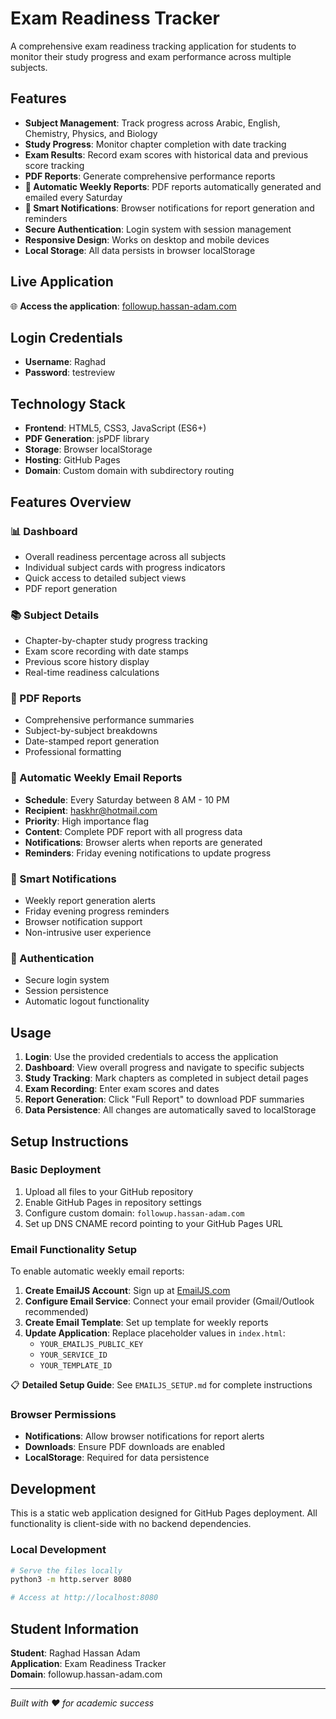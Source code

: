# Exam Readiness Tracker

A comprehensive exam readiness tracking application for students to monitor their study progress and exam performance across multiple subjects.

## Features

- **Subject Management**: Track progress across Arabic, English, Chemistry, Physics, and Biology
- **Study Progress**: Monitor chapter completion with date tracking
- **Exam Results**: Record exam scores with historical data and previous score tracking
- **PDF Reports**: Generate comprehensive performance reports
- **📧 Automatic Weekly Reports**: PDF reports automatically generated and emailed every Saturday
- **🔔 Smart Notifications**: Browser notifications for report generation and reminders
- **Secure Authentication**: Login system with session management
- **Responsive Design**: Works on desktop and mobile devices
- **Local Storage**: All data persists in browser localStorage

## Live Application

🌐 **Access the application**: [followup.hassan-adam.com](https://followup.hassan-adam.com)

## Login Credentials

- **Username**: Raghad
- **Password**: testreview

## Technology Stack

- **Frontend**: HTML5, CSS3, JavaScript (ES6+)
- **PDF Generation**: jsPDF library
- **Storage**: Browser localStorage
- **Hosting**: GitHub Pages
- **Domain**: Custom domain with subdirectory routing

## Features Overview

### 📊 Dashboard
- Overall readiness percentage across all subjects
- Individual subject cards with progress indicators
- Quick access to detailed subject views
- PDF report generation

### 📚 Subject Details
- Chapter-by-chapter study progress tracking
- Exam score recording with date stamps
- Previous score history display
- Real-time readiness calculations

### 📄 PDF Reports
- Comprehensive performance summaries
- Subject-by-subject breakdowns
- Date-stamped report generation
- Professional formatting

### 📧 Automatic Weekly Email Reports
- **Schedule**: Every Saturday between 8 AM - 10 PM
- **Recipient**: haskhr@hotmail.com
- **Priority**: High importance flag
- **Content**: Complete PDF report with all progress data
- **Notifications**: Browser alerts when reports are generated
- **Reminders**: Friday evening notifications to update progress

### 🔔 Smart Notifications
- Weekly report generation alerts
- Friday evening progress reminders
- Browser notification support
- Non-intrusive user experience

### 🔐 Authentication
- Secure login system
- Session persistence
- Automatic logout functionality

## Usage

1. **Login**: Use the provided credentials to access the application
2. **Dashboard**: View overall progress and navigate to specific subjects
3. **Study Tracking**: Mark chapters as completed in subject detail pages
4. **Exam Recording**: Enter exam scores and dates
5. **Report Generation**: Click "Full Report" to download PDF summaries
6. **Data Persistence**: All changes are automatically saved to localStorage

## Setup Instructions

### Basic Deployment
1. Upload all files to your GitHub repository
2. Enable GitHub Pages in repository settings
3. Configure custom domain: `followup.hassan-adam.com`
4. Set up DNS CNAME record pointing to your GitHub Pages URL

### Email Functionality Setup
To enable automatic weekly email reports:

1. **Create EmailJS Account**: Sign up at [EmailJS.com](https://www.emailjs.com/)
2. **Configure Email Service**: Connect your email provider (Gmail/Outlook recommended)
3. **Create Email Template**: Set up template for weekly reports
4. **Update Application**: Replace placeholder values in `index.html`:
   - `YOUR_EMAILJS_PUBLIC_KEY`
   - `YOUR_SERVICE_ID`
   - `YOUR_TEMPLATE_ID`

📋 **Detailed Setup Guide**: See `EMAILJS_SETUP.md` for complete instructions

### Browser Permissions
- **Notifications**: Allow browser notifications for report alerts
- **Downloads**: Ensure PDF downloads are enabled
- **LocalStorage**: Required for data persistence

## Development

This is a static web application designed for GitHub Pages deployment. All functionality is client-side with no backend dependencies.

### Local Development

```bash
# Serve the files locally
python3 -m http.server 8080

# Access at http://localhost:8080
```

## Student Information

**Student**: Raghad Hassan Adam  
**Application**: Exam Readiness Tracker  
**Domain**: followup.hassan-adam.com

---

*Built with ❤️ for academic success*

